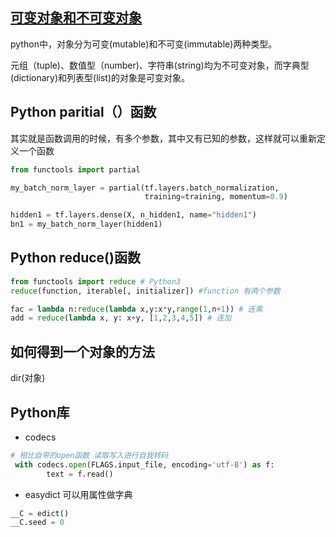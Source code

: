 ## [可变对象和不可变对象](http://www.cnblogs.com/congbo/archive/2012/11/20/2777031.html)
python中，对象分为可变(mutable)和不可变(immutable)两种类型。

元组（tuple)、数值型（number)、字符串(string)均为不可变对象，而字典型(dictionary)和列表型(list)的对象是可变对象。


##  Python paritial（）函数
其实就是函数调用的时候，有多个参数，其中又有已知的参数，这样就可以重新定义一个函数
```Python
from functools import partial

my_batch_norm_layer = partial(tf.layers.batch_normalization,
                              training=training, momentum=0.9)

hidden1 = tf.layers.dense(X, n_hidden1, name="hidden1")
bn1 = my_batch_norm_layer(hidden1)
```
## Python reduce()函数
```Python
from functools import reduce # Python3
reduce(function, iterable[, initializer]) #function 有两个参数

fac = lambda n:reduce(lambda x,y:x*y,range(1,n+1)) # 连乘
add = reduce(lambda x, y: x+y, [1,2,3,4,5]) # 连加
```
## 如何得到一个对象的方法
dir(对象) 


## Python库
- codecs 
```Python
# 相比自带的open函数 读取写入进行自我转码
 with codecs.open(FLAGS.input_file, encoding='utf-8') as f: 
        text = f.read()
```

- easydict 
可以用属性做字典
```Python
__C = edict()
__C.seed = 0
```
